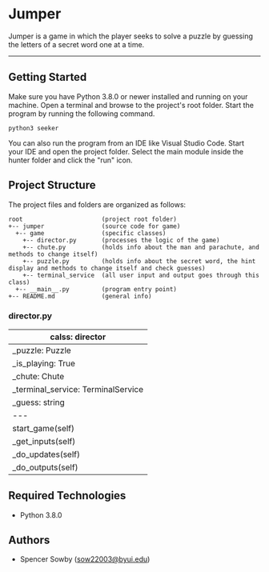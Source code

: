 # Jumper
Jumper is a game in which the player seeks to solve a puzzle by guessing the letters of a secret word one at a time.

---
## Getting Started
Make sure you have Python 3.8.0 or newer installed and running on your machine. Open a terminal and browse to the project's root folder. Start the program by running the following command.
```
python3 seeker 
```
You can also run the program from an IDE like Visual Studio Code. Start your IDE and open the project folder. Select the main module inside the hunter folder and click the "run" icon.

## Project Structure
The project files and folders are organized as follows:
```
root                      (project root folder)
+-- jumper                (source code for game)
  +-- game                (specific classes)
    +-- director.py       (processes the logic of the game)
    +-- chute.py          (holds info about the man and parachute, and methods to change itself)
    +-- puzzle.py         (holds info about the secret word, the hint display and methods to change itself and check guesses)
    +-- terminal_service  (all user input and output goes through this class)
  +-- __main__.py         (program entry point)
+-- README.md             (general info)
```

### director.py
| calss: director |
| --- |
| _puzzle: Puzzle |
| _is_playing: True |
| _chute: Chute |
| _terminal_service: TerminalService |
| _guess: string |
| --- |
| start_game(self) |
| _get_inputs(self) |
| _do_updates(self) |
| _do_outputs(self) |

## Required Technologies
* Python 3.8.0

## Authors
* Spencer Sowby (sow22003@byui.edu)
